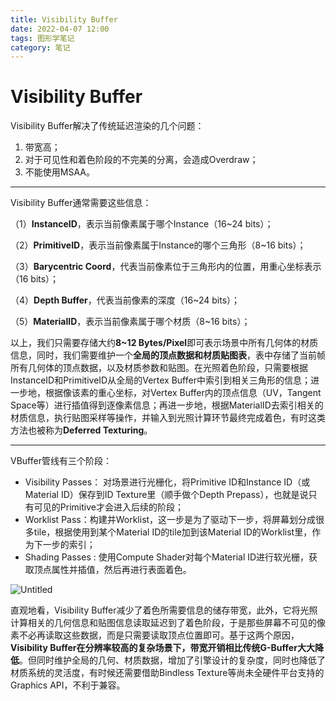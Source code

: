```yaml
---
title: Visibility Buffer
date: 2022-04-07 12:00
tags: 图形学笔记
category: 笔记
---
```

# Visibility Buffer

Visibility Buffer解决了传统延迟渲染的几个问题：

1. 带宽高；
2. 对于可见性和着色阶段的不完美的分离，会造成Overdraw；
3. 不能使用MSAA。

---

Visibility Buffer通常需要这些信息：

（1）**InstanceID**，表示当前像素属于哪个Instance（16~24 bits）；

（2）**PrimitiveID**，表示当前像素属于Instance的哪个三角形（8~16 bits）；

（3）**Barycentric Coord**，代表当前像素位于三角形内的位置，用重心坐标表示（16 bits）；

（4）**Depth Buffer**，代表当前像素的深度（16~24 bits）；

（5）**MaterialID**，表示当前像素属于哪个材质（8~16 bits）；

以上，我们只需要存储大约**8~12 Bytes/Pixel**即可表示场景中所有几何体的材质信息，同时，我们需要维护一个**全局的顶点数据和材质贴图表**，表中存储了当前帧所有几何体的顶点数据，以及材质参数和贴图。在光照着色阶段，只需要根据InstanceID和PrimitiveID从全局的Vertex Buffer中索引到相关三角形的信息；进一步地，根据像该素的重心坐标，对Vertex Buffer内的顶点信息（UV，Tangent Space等）进行插值得到逐像素信息；再进一步地，根据MaterialID去索引相关的材质信息，执行贴图采样等操作，并输入到光照计算环节最终完成着色，有时这类方法也被称为**Deferred Texturing**。

---

VBuffer管线有三个阶段：

- Visibility Passes： 对场景进行光栅化，将Primitive ID和Instance ID（或Material ID）保存到ID Texture里（顺手做个Depth Prepass），也就是说只有可见的Primitive才会进入后续的阶段；
- Worklist Pass：构建并Worklist，这一步是为了驱动下一步，将屏幕划分成很多tile，根据使用到某个Material ID的tile加到该Material ID的Worklist里，作为下一步的索引；
- Shading Passes : 使用Compute Shader对每个Material ID进行软光栅，获取顶点属性并插值，然后再进行表面着色。

![Untitled](Untitled.png)

直观地看，Visibility Buffer减少了着色所需要信息的储存带宽，此外，它将光照计算相关的几何信息和贴图信息读取延迟到了着色阶段，于是那些屏幕不可见的像素不必再读取这些数据，而是只需要读取顶点位置即可。基于这两个原因，**Visibility Buffer在分辨率较高的复杂场景下，带宽开销相比传统G-Buffer大大降低**。但同时维护全局的几何、材质数据，增加了引擎设计的复杂度，同时也降低了材质系统的灵活度，有时候还需要借助Bindless Texture等尚未全硬件平台支持的Graphics API，不利于兼容。